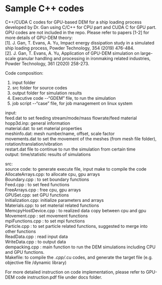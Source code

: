 # Sample C++ codes 
C++/CUDA C codes for GPU-based DEM for a ship loading process developed by Dr. Gan using C/C++ for CPU part and CUDA C for GPU part. GPU codes are not included in the repo. Please refer to papers [1-2] for more details of GPU-DEM theory: <br/>
[1].	J. Gan, T. Evans, A. Yu, Impact energy dissipation study in a simulated ship loading process, Powder Technology, 354 (2019) 476-484.<br/>
[2].	J. Gan, T. Evans, A. Yu, Application of GPU-DEM simulation on large-scale granular handling and processing in ironmaking related industries, Powder Technology, 361 (2020) 258-273.

Code composition: 
1) input folder
2) src folder for source codes
3) output folder for simulation results
4) Executive code --“GDEM” file, to run the simulation
5) job script --“case” file, for job management on linux system

input:<br/>
feed.dat to set feeding stream/mode/mass flowrate/feed material<br/>
hopp3d.inp: general information<br/>
material.dat:  to set material properties<br/>
meshinfo.dat: mesh number/name, offset, scale factor<br/>
movements.dat to set the movement of the meshes (from mesh file folder), rotation/translation/vibration<br/>
restart.dat file to  continue to run the simulation from certain time<br/>
output:  time/statistic results of simulations<br/>

src:<br/>
source code: to generate execute file, input make to compile the code<br/>
AllocateArrays.cpp: to allocate cpu, gpu arrays<br/>
Boundary.cpp : to set boundary functions<br/>
Feed.cpp : to set feed functions<br/>
FreeArrays.cpp : free cpu, gpu arrays<br/>
GPUSet.cpp: set GPU functions<br/>
Initialization.cpp: initialize parameters and arrays<br/>
Materials.cpp: to set material related functions<br/>
MemcpyHostDevice.cpp : to realized data copy between cpu and gpu<br/>
Movement.cpp  : set movement functions<br/>
mpiFunctions.cpp : to set mpi functions<br/>
Particle.cpp  : to set particle related functions, suggested to merge into other functions<br/>
ReadData.cpp : read input data<br/>
WriteData.cpp : to output data<br/>
dempacking.cpp : main function to run the DEM simulations including CPU and GPU functions.<br/>
Makefile: to compile the *.cpp/*.cu codes, and generate the target file (e.g. objective file /dynamic library)<br/>

For more detailed instruction on code implementation, please refer to GPU-DEM code instruction.pdf file under docs folder.
